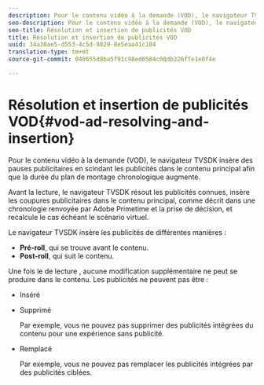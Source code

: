 ```yaml
---
description: Pour le contenu vidéo à la demande (VOD), le navigateur TVSDK insère des pauses publicitaires en scindant les publicités dans le contenu principal afin que la durée du plan de montage chronologique augmente.
seo-description: Pour le contenu vidéo à la demande (VOD), le navigateur TVSDK insère des pauses publicitaires en scindant les publicités dans le contenu principal afin que la durée du plan de montage chronologique augmente.
seo-title: Résolution et insertion de publicités VOD
title: Résolution et insertion de publicités VOD
uuid: 34a30ae5-d553-4c5d-9829-8e5eaa41c104
translation-type: tm+mt
source-git-commit: 040655d8ba5f91c98ed0584c08db226ffe1e0f4e

---
```



# Résolution et insertion de publicités VOD{#vod-ad-resolving-and-insertion}

Pour le contenu vidéo à la demande (VOD), le navigateur TVSDK insère des pauses publicitaires en scindant les publicités dans le contenu principal afin que la durée du plan de montage chronologique augmente.

Avant la lecture, le navigateur TVSDK résout les publicités connues, insère les coupures publicitaires dans le contenu principal, comme décrit dans une chronologie renvoyée par Adobe Primetime et la prise de décision, et recalcule le cas échéant le scénario virtuel.

Le navigateur TVSDK insère les publicités de différentes manières :

* **Pré-roll**, qui se trouve avant le contenu.
* **Post-roll**, qui suit le contenu.

Une fois le de lecture , aucune modification supplémentaire ne peut se produire dans le contenu. Les publicités ne peuvent pas être :

* Inséré
* Supprimé

   Par exemple, vous ne pouvez pas supprimer des publicités intégrées du contenu pour  une expérience  sans publicité.
* Remplacé

   Par exemple, vous ne pouvez pas remplacer les publicités intégrées par des publicités ciblées.

